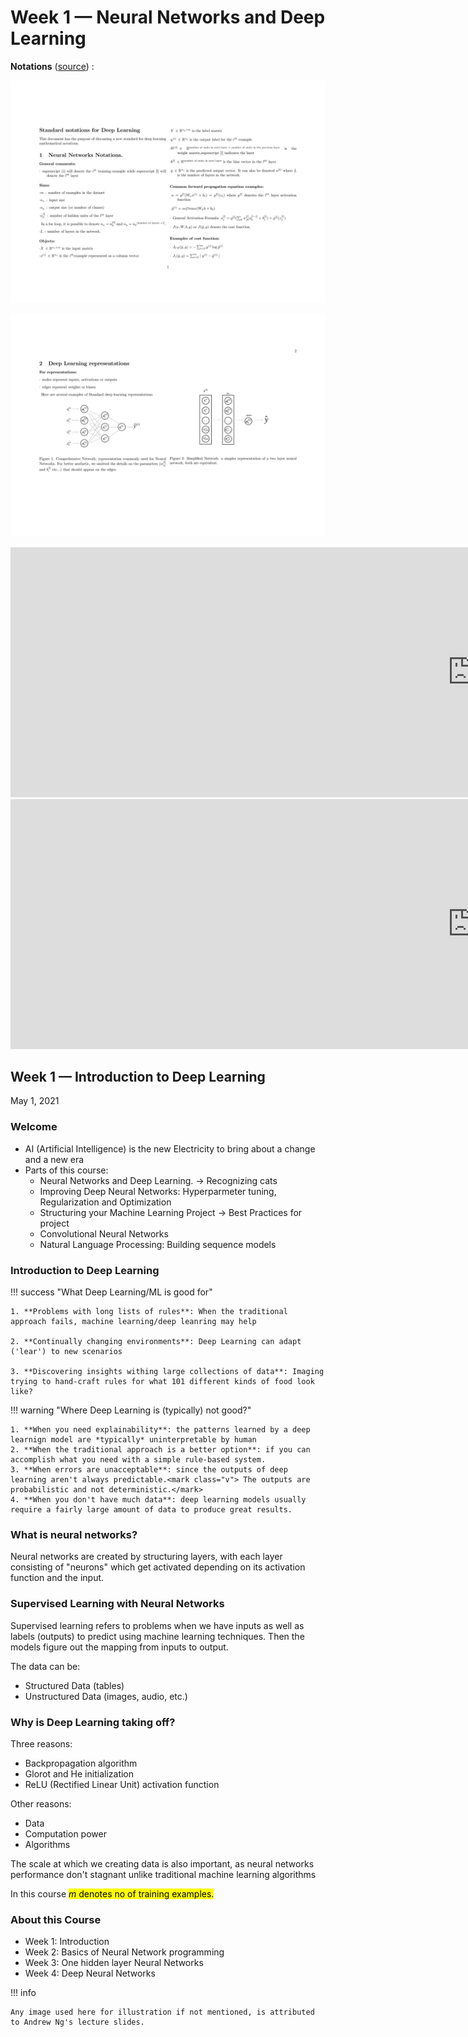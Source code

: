 # Week 1 — Neural Networks and Deep Learning


**Notations** ([source](https://d3c33hcgiwev3.cloudfront.net/\_106ac679d8102f2bee614cc67e9e5212\_deep-learning-notation.pdf?Expires=1620000000\&Signature=fe\~qRZvLw6SimSF12-T5HtrkfXkSimV5guX598PhKSOqjhkoGAKMFHrbJThtMzFJl0ZzDITzj43relXQnxoGzWr-Y2r\~4otSFE2hCJv8xPwUaQEovPt4Fk2p\~mS9ff5SZ2iaZFnbwaH4p9guk1sID82Pcs691QWZrx0EIezXYrM\_\&Key-Pair-Id=APKAJLTNE6QMUY6HBC5A)) :

![](/assets/images/ml/intro_dl/neural_networks/0001.jpg)

![](/assets/images/ml/intro_dl/neural_networks/0002.jpg)

<iframe width="1478" height="400" src="https://www.youtube.com/embed/CS4cs9xVecg" title="Welcome (Deep Learning Specialization C1W1L01)" frameborder="0" allow="accelerometer; autoplay; clipboard-write; encrypted-media; gyroscope; picture-in-picture; web-share" allowfullscreen></iframe>

<iframe width="1478" height="400" src="https://www.youtube.com/embed/aircAruvnKk" title="But what is a neural network? | Chapter 1, Deep learning" frameborder="0" allow="accelerometer; autoplay; clipboard-write; encrypted-media; gyroscope; picture-in-picture; web-share" allowfullscreen></iframe>

## Week 1 — Introduction to Deep Learning

May 1, 2021

### Welcome

* AI (Artificial Intelligence) is the new Electricity to bring about a change and a new era
* Parts of this course:
  * Neural Networks and Deep Learning. → Recognizing cats
  * Improving Deep Neural Networks: Hyperparmeter tuning, Regularization and Optimization
  * Structuring your Machine Learning Project → Best Practices for project
  * Convolutional Neural Networks
  * Natural Language Processing: Building sequence models

### Introduction to Deep Learning
!!! success "What Deep Learning/ML is good for"

    1. **Problems with long lists of rules**: When the traditional approach fails, machine learning/deep leanring may help

    2. **Continually changing environments**: Deep Learning can adapt ('lear') to new scenarios

    3. **Discovering insights withing large collections of data**: Imaging trying to hand-craft rules for what 101 different kinds of food look like?

!!! warning "Where Deep Learning is (typically) not good?"

    1. **When you need explainability**: the patterns learned by a deep learnign model are *typically* uninterpretable by human
    2. **When the traditional approach is a better option**: if you can accomplish what you need with a simple rule-based system.
    3. **When errors are unacceptable**: since the outputs of deep learning aren't always predictable.<mark class="v"> The outputs are probabilistic and not deterministic.</mark>
    4. **When you don't have much data**: deep learning models usually require a fairly large amount of data to produce great results.

### What is neural networks?

Neural networks are created by structuring layers, with each layer consisting of "neurons" which get activated depending on its activation function and the input.

### Supervised Learning with Neural Networks

Supervised learning refers to problems when we have inputs as well as labels (outputs) to predict using machine learning techniques. Then the models figure out the mapping from inputs to output.

The data can be:

* Structured Data (tables)
* Unstructured Data (images, audio, etc.)

### Why is Deep Learning taking off?

Three reasons:

* Backpropagation algorithm
* Glorot and He initialization
* ReLU (Rectified Linear Unit) activation function

Other reasons:

* Data
* Computation power
* Algorithms

The scale at which we creating data is also important, as neural networks performance don't stagnant unlike traditional machine learning algorithms

In this course <mark class="y">$m$ denotes no of training examples.</mark>

### About this Course
* Week 1: Introduction
* Week 2: Basics of Neural Network programming
* Week 3: One hidden layer Neural Networks
* Week 4: Deep Neural Networks

!!! info

    Any image used here for illustration if not mentioned, is attributed to Andrew Ng's lecture slides.

